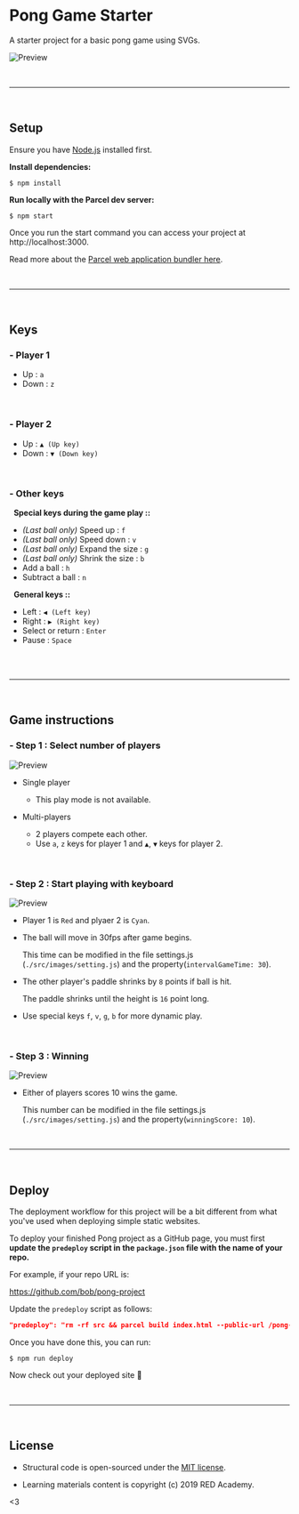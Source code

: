 # Pong Game Starter

A starter project for a basic pong game using SVGs.

![Preview](src/images/preview_game_0.png)
&nbsp;

&nbsp;

---

&nbsp;
## Setup

Ensure you have [Node.js](https://nodejs.org/en/) installed first.

**Install dependencies:**

`$ npm install`

**Run locally with the Parcel dev server:**

`$ npm start`

Once you run the start command you can access your project at http://localhost:3000.

Read more about the [Parcel web application bundler here](https://parceljs.org/).
&nbsp;

&nbsp;

---

&nbsp;
## Keys

### - Player 1
- Up : `a`
- Down : `z`

&nbsp;
### - Player 2
- Up : `▲ (Up key)`
- Down : `▼ (Down key)`

&nbsp;
### - Other keys
&nbsp;
    **Special keys during the game play ::**
- *(Last ball only)* Speed up : `f` 
- *(Last ball only)* Speed down : `v` 
- *(Last ball only)* Expand the size : `g`
- *(Last ball only)* Shrink the size : `b`
- Add a ball : `h`
- Subtract a ball : `n`

&nbsp;
**General keys ::**
- Left : `◀︎ (Left key)`
- Right : `▶ (Right key)`
- Select or return : `Enter`
- Pause : `Space`   
&nbsp;

&nbsp;

---

&nbsp;
## Game instructions

### - Step 1 : Select number of players
![Preview](src/images/preview_game_1.png)
- Single player 
&nbsp;

    - This play mode is not available.

- Multi-players
&nbsp;

    - 2 players compete each other. 
    - Use `a`, `z` keys for player 1 and `▲`, `▼` keys for player 2.
&nbsp;

&nbsp;
### - Step 2 : Start playing with keyboard
![Preview](src/images/preview_game_2.png)
- Player 1 is `Red` and plyaer 2 is `Cyan`.

- The ball will move in 30fps after game begins.
    &nbsp;

    This time can be modified in the file settings.js (`./src/images/setting.js`) and the property(`intervalGameTime: 30`).
- The other player's paddle shrinks by `8` points if ball is hit.
    &nbsp;

    The paddle shrinks until the height is `16` point long.
- Use special keys `f`, `v`, `g`, `b` for more dynamic play.
&nbsp;

&nbsp;
### - Step 3 : Winning
![Preview](src/images/preview_game_3.png)
- Either of players scores 10 wins the game.
&nbsp;

    This number can be modified in the file settings.js (`./src/images/setting.js`) and the property(`winningScore: 10`).
&nbsp;

&nbsp;

---

&nbsp;
## Deploy

The deployment workflow for this project will be a bit different from what you've used when deploying simple static websites.

To deploy your finished Pong project as a GitHub page, you must first **update the `predeploy` script in the `package.json` file with the name of your repo.**

For example, if your repo URL is:

https://github.com/bob/pong-project

Update the `predeploy` script as follows:

```json
"predeploy": "rm -rf src && parcel build index.html --public-url /pong-project",
```

Once you have done this, you can run:

`$ npm run deploy`

Now check out your deployed site 🙂
&nbsp;

&nbsp;

---

&nbsp;
## License
- Structural code is open-sourced under the [MIT license](/LICENSE.md). 
&nbsp;

- Learning materials content is copyright (c) 2019 RED Academy.

<3
